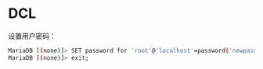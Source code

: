 # DCL

设置用户密码：

```bash
MariaDB [(none)]> SET password for 'root'@'localhost'=password('newpassword');
MariaDB [(none)]> exit;
```
